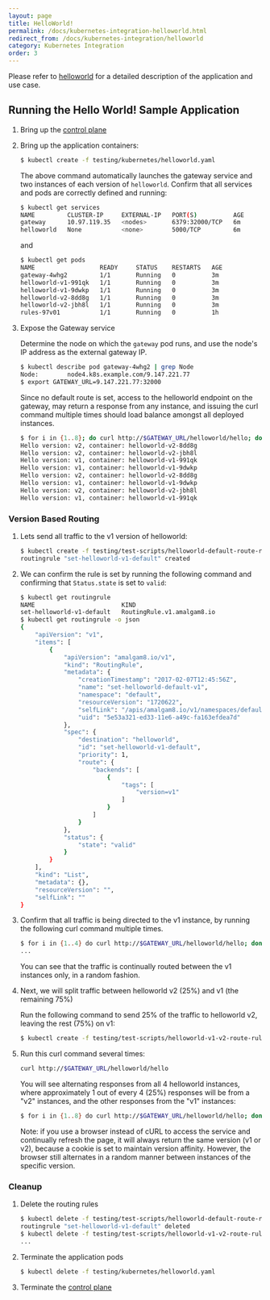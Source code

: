 ```yaml
---
layout: page
title: HelloWorld!
permalink: /docs/kubernetes-integration-helloworld.html
redirect_from: /docs/kubernetes-integration/helloworld
category: Kubernetes Integration
order: 3
---
```


Please refer to [helloworld](/docs/demo-helloworld.html) for a detailed description of the
 application and use case.

## Running the Hello World! Sample Application

1. Bring up the [control plane](/docs/kubernetes-integration-control-plane.html#deploy)

1. Bring up the application containers:

   ```bash
   $ kubectl create -f testing/kubernetes/helloworld.yaml
   ```

   The above command automatically launches the gateway service and two instances of each version of `helloworld`.
   Confirm that all services and pods are correctly defined and running:

   ```bash
   $ kubectl get services
   NAME         CLUSTER-IP     EXTERNAL-IP   PORT(S)          AGE
   gateway      10.97.119.35   <nodes>       6379:32000/TCP   6m
   helloworld   None           <none>        5000/TCP         6m
   ```

   and

   ```bash
   $ kubectl get pods
   NAME                  READY     STATUS    RESTARTS   AGE
   gateway-4whg2         1/1       Running   0          3m
   helloworld-v1-991qk   1/1       Running   0          3m
   helloworld-v1-9dwkp   1/1       Running   0          3m
   helloworld-v2-8dd8g   1/1       Running   0          3m
   helloworld-v2-jbh8l   1/1       Running   0          3m
   rules-97v01           1/1       Running   0          1h
   ```

1. Expose the Gateway service

   Determine the node on which the `gateway` pod runs, and use the node's IP address as the external gateway IP.

   ```bash
   $ kubectl describe pod gateway-4whg2 | grep Node
   Node:		node4.k8s.example.com/9.147.221.77
   $ export GATEWAY_URL=9.147.221.77:32000
   ```

   Since no default route is set, access to the helloworld endpoint on the gateway, may return a response from any
   instance, and issuing the curl command multiple times should load balance amongst all deployed instances.

   ```bash
   $ for i in {1..8}; do curl http://$GATEWAY_URL/helloworld/hello; done
   Hello version: v2, container: helloworld-v2-8dd8g
   Hello version: v2, container: helloworld-v2-jbh8l
   Hello version: v1, container: helloworld-v1-991qk
   Hello version: v1, container: helloworld-v1-9dwkp
   Hello version: v2, container: helloworld-v2-8dd8g
   Hello version: v1, container: helloworld-v1-9dwkp
   Hello version: v2, container: helloworld-v2-jbh8l
   Hello version: v1, container: helloworld-v1-991qk
   ```

### Version Based Routing

1. Lets send all traffic to the v1 version of helloworld:

   ```bash
   $ kubectl create -f testing/test-scripts/helloworld-default-route-rules.yaml
   routingrule "set-helloworld-v1-default" created
   ```

1. We can confirm the rule is set by running the following command and confirming that `Status.state` is set to `valid`:

   ```bash
   $ kubectl get routingrule
   NAME                        KIND
   set-helloworld-v1-default   RoutingRule.v1.amalgam8.io
   $ kubectl get routingrule -o json
   {
       "apiVersion": "v1",
       "items": [
           {
               "apiVersion": "amalgam8.io/v1",
               "kind": "RoutingRule",
               "metadata": {
                   "creationTimestamp": "2017-02-07T12:45:56Z",
                   "name": "set-helloworld-default-v1",
                   "namespace": "default",
                   "resourceVersion": "1720622",
                   "selfLink": "/apis/amalgam8.io/v1/namespaces/default/routingrules/set-helloworld-v1-default",
                   "uid": "5e53a321-ed33-11e6-a49c-fa163efdea7d"
               },
               "spec": {
                   "destination": "helloworld",
                   "id": "set-helloworld-v1-default",
                   "priority": 1,
                   "route": {
                       "backends": [
                           {
                               "tags": [
                                   "version=v1"
                               ]
                           }
                       ]
                   }
               },
               "status": {
                   "state": "valid"
               }
           }
       ],
       "kind": "List",
       "metadata": {},
       "resourceVersion": "",
       "selfLink": ""
   }
   ```

1. Confirm that all traffic is being directed to the v1 instance, by running the following curl command multiple times.

   ```bash
   $ for i in {1..4} do curl http://$GATEWAY_URL/helloworld/hello; done
   ...
   ```

   You can see that the traffic is continually routed between the v1 instances only, in a random fashion.

1. Next, we will split traffic between helloworld v2 (25%) and v1 (the remaining 75%)

   Run the following command to send 25% of the traffic to helloworld v2, leaving the rest (75%) on v1:

   ```bash
   $ kubectl create -f testing/test-scripts/helloworld-v1-v2-route-rules.yaml
   ```

1. Run this curl command several times:

   ```bash
   curl http://$GATEWAY_URL/helloworld/hello
   ```

   You will see alternating responses from all 4 helloworld instances, where approximately 1 out of every 4 (25%) responses
   will be from a "v2" instances, and the other responses from the "v1" instances:

   ```bash
   $ for i in {1..8} do curl http://$GATEWAY_URL/helloworld/hello; done
   ```

   Note: if you use a browser instead of cURL to access the service and continually refresh the page,
   it will always return the same version (v1 or v2), because a cookie is set to maintain version affinity.
   However, the browser still alternates in a random manner between instances of the specific version.

### Cleanup

1. Delete the routing rules

   ```bash
   $ kubectl delete -f testing/test-scripts/helloworld-default-route-rules.yaml
   routingrule "set-helloworld-v1-default" deleted
   $ kubectl delete -f testing/test-scripts/helloworld-v1-v2-route-rules.yaml
   ...
   ```

1. Terminate the application pods

   ```bash
   $ kubectl delete -f testing/kubernetes/helloworld.yaml
   ```
   
1. Terminate the [control plane](/docs/kubernetes-integration-control-plane.html#cleanup)
